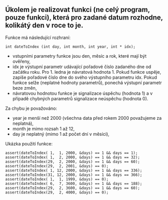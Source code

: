 ## Úkolem je realizovat funkci (ne celý program, pouze funkci), která pro zadané datum rozhodne, kolikátý den v roce to je.

Funkce má následující rozhraní:

    int dateToIndex (int day, int month, int year, int * idx);

- vstupními parametry funkce jsou den, měsíc a rok, které mají být ověřeny,
- idx je výstupní parametr udávající pořadové číslo zadaného dne od začátku roku. Pro 1. ledna je návratová hodnota 1. Pokud funkce uspěje, zapíše pořadové číslo dne do svého výstupního parametru idx. Pokud funkce selže (neplatné hodnoty parametrů), ponechá výstupní parametr beze změn,
- návratovou hodnotou funkce je signalizace úspěchu (hodnota 1) a v případě chybných parametrů signalizace neúspěchu (hodnota 0).

Za chybu je považováno:

- year je menší než 2000 (všechna data před rokem 2000 považujeme za neplatná),
- month je mimo rozsah 1 až 12,
- day je neplatný (mimo 1 až počet dní v měsíci),

Ukázka použití funkce:

    assert(dateToIndex( 1,  1, 2000, &days) == 1 && days == 1);
    assert(dateToIndex( 1,  2, 2000, &days) == 1 && days == 32);
    assert(dateToIndex(29,  2, 2000, &days) == 1 && days == 60);
    assert(dateToIndex(29,  2, 2001, &days) == 0);
    assert(dateToIndex( 1, 12, 2000, &days) == 1 && days == 336);
    assert(dateToIndex(31, 12, 2000, &days) == 1 && days == 366);
    assert(dateToIndex( 1,  1, 1999, &days) == 0);
    assert(dateToIndex( 6,  7, 3600, &days) == 1 && days == 188);
    assert(dateToIndex(29,  2, 3600, &days) == 1 && days == 60);
    assert(dateToIndex(29,  2, 4000, &days) == 0);
